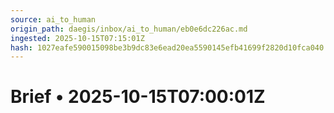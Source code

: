 ```yaml
---
source: ai_to_human
origin_path: daegis/inbox/ai_to_human/eb0e6dc226ac.md
ingested: 2025-10-15T07:15:01Z
hash: 1027eafe590015098be3b9dc83e6ead20ea5590145efb41699f2820d10fca040
---
```

# Brief • 2025-10-15T07:00:01Z

